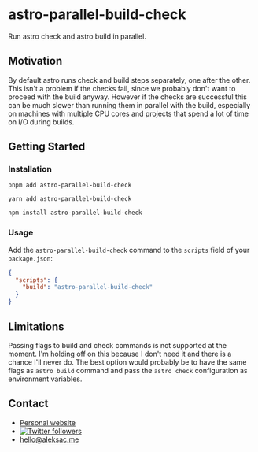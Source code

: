 # astro-parallel-build-check

Run astro check and astro build in parallel.

## Motivation

By default astro runs check and build steps separately, one after the other. This
isn't a problem if the checks fail, since we probably don't want to proceed with
the build anyway. However if the checks are successful this can be much slower
than running them in parallel with the build, especially on machines with multiple
CPU cores and projects that spend a lot of time on I/O during builds.

## Getting Started

### Installation

```shell
pnpm add astro-parallel-build-check
```
```shell
yarn add astro-parallel-build-check
```
```shell
npm install astro-parallel-build-check
```

### Usage

Add the `astro-parallel-build-check` command to the `scripts` field of your `package.json`:

```json
{
  "scripts": {
    "build": "astro-parallel-build-check"
  }
}
```

## Limitations

Passing flags to build and check commands is not supported at the moment. I'm
holding off on this because I don't need it and there is a chance I'll never do.
The best option would probably be to have the same flags as `astro build` command
and pass the `astro check` configuration as environment variables.

## Contact
- [Personal website](https://aleksac.me)
- <a target="_blank" href="http://twitter.com/aleksa_c_"><img alt='Twitter followers' src="https://img.shields.io/twitter/follow/aleksa_c_.svg?style=social"></a>
- hello@aleksac.me
